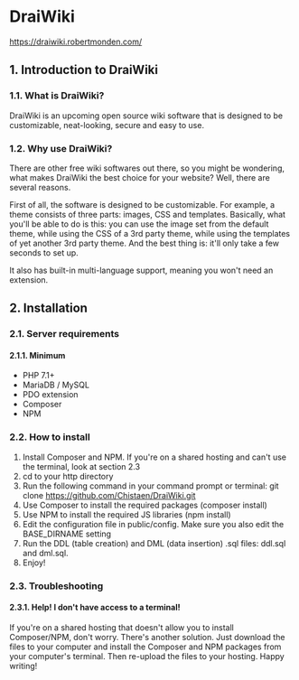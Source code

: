 # DraiWiki
https://draiwiki.robertmonden.com/

## 1. Introduction to DraiWiki
### 1.1. What is DraiWiki?
DraiWiki is an upcoming open source wiki software that is designed to be customizable, neat-looking, secure and easy to use.

### 1.2. Why use DraiWiki?
There are other free wiki softwares out there, so you might be wondering, what makes DraiWiki the best choice for your website? Well, there are several reasons.

First of all, the software is designed to be customizable. For example, a theme consists of three parts: images, CSS and templates. Basically, what you'll be able to do is this: you can use the image set from the default theme, while using the CSS of a 3rd party theme, while using the templates of yet another 3rd party theme. And the best thing is: it'll only take a few seconds to set up.

It also has built-in multi-language support, meaning you won't need an extension.

## 2. Installation
### 2.1. Server requirements
#### 2.1.1. Minimum
* PHP 7.1+
* MariaDB / MySQL
* PDO extension
* Composer
* NPM

### 2.2. How to install
1. Install Composer and NPM. If you're on a shared hosting and can't use the terminal, look at section 2.3
2. cd to your http directory
3. Run the following command in your command prompt or terminal: git clone https://github.com/Chistaen/DraiWiki.git
4. Use Composer to install the required packages (composer install)
5. Use NPM to install the required JS libraries (npm install)
6. Edit the configuration file in public/config. Make sure you also edit the BASE_DIRNAME setting
7. Run the DDL (table creation) and DML (data insertion) .sql files: ddl.sql and dml.sql.
8. Enjoy!

### 2.3. Troubleshooting
#### 2.3.1. Help! I don't have access to a terminal!
If you're on a shared hosting that doesn't allow you to install Composer/NPM, don't worry. There's another solution. Just download the files to your computer and install the Composer and NPM packages from your computer's terminal. Then re-upload the files to your hosting. Happy writing!